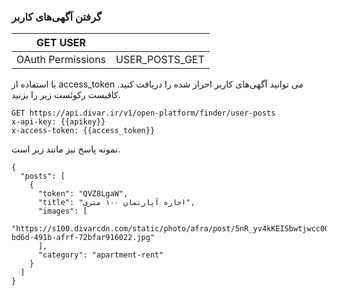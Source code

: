 ### گرفتن آگهی‌های کاربر


| GET USER          |                |
|-------------------|----------------|
| OAuth Permissions | USER_POSTS_GET |

با استفاده از access_token می توانید آگهی‌های کاربر احراز شده را دریافت کنید. کافیست رکوئست زیر را بزنید.
```http request
GET https://api.divar.ir/v1/open-platform/finder/user-posts
x-api-key: {{apikey}}
x-access-token: {{access_token}}
```
نمونه پاسخ نیز مانند زیر است.
```json5
{
  "posts": [
    {
      "token": "QVZ8LgaW",
      "title": "اجاره آپارتمان ۱۰۰ متری",
      "images": [
        "https://s100.divarcdn.com/static/photo/afra/post/5nR_yv4kKEISbwtjwcc0Q/474c536e-bd6d-491b-afrf-72bfar916022.jpg"
      ],
      "category": "apartment-rent"
    }
  ]
}
```
